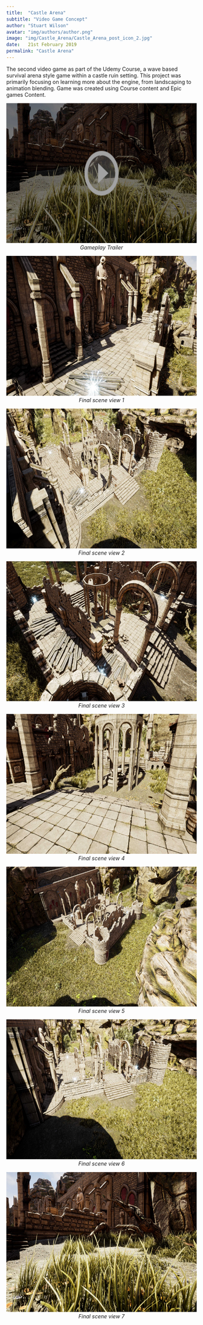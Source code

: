 ```yaml
---
title:  "Castle Arena"
subtitle: "Video Game Concept"
author: "Stuart Wilson"
avatar: "img/authors/author.png"
image: "img/Castle_Arena/Castle_Arena_post_icon_2.jpg"
date:   21st February 2019
permalink: "Castle Arena"
---
```


<p style="font-size:100%;">
The second video game as part of the Udemy Course, a wave based survival arena style game within a castle ruin setting. This project was primarily focusing on learning more about the engine, from landscaping to animation blending. Game was created using Course content and Epic games Content.
</p>

<p style="text-align: center;"><i>
<a class="example-image-link" href="https://vimeo.com/318697115"><img class="example-image" src="img/Castle_Arena/Video_Icon_2.jpg" alt="" height="370"/></a>
Gameplay Trailer
</i></p>

<p style="text-align: center;"><i>
<a class="example-image-link" href="img/Castle_Arena/Castle_Arena_1.jpg" data-lightbox="the_Castle_Arena_set" data-title="Final scene view 1"><img class="example-image" src="img/Castle_Arena/Castle_Arena_1.jpg" alt="" height="370"/></a>
Final scene view 1
</i></p>

<p style="text-align: center;"><i>
<a class="example-image-link" href="img/Castle_Arena/Castle_Arena_2.jpg" data-lightbox="the_Castle_Arena_set" data-title="Final scene view 2"><img class="example-image" src="img/Castle_Arena/Castle_Arena_2.jpg" alt="" height="370"/></a>
Final scene view 2
</i></p>

<p style="text-align: center;"><i>
<a class="example-image-link" href="img/Castle_Arena/Castle_Arena_3.jpg" data-lightbox="the_Castle_Arena_set" data-title="Final scene view 3"><img class="example-image" src="img/Castle_Arena/Castle_Arena_3.jpg" alt="" height="370"/></a>
Final scene view 3
</i></p>

<p style="text-align: center;"><i>
<a class="example-image-link" href="img/Castle_Arena/Castle_Arena_4.jpg" data-lightbox="the_Castle_Arena_set" data-title="Final scene view 4"><img class="example-image" src="img/Castle_Arena/Castle_Arena_4.jpg" alt="" height="370"/></a>
Final scene view 4
</i></p>

<p style="text-align: center;"><i>
<a class="example-image-link" href="img/Castle_Arena/Castle_Arena_5.jpg" data-lightbox="the_Castle_Arena_set" data-title="Final scene view 5"><img class="example-image" src="img/Castle_Arena/Castle_Arena_5.jpg" alt="" height="370"/></a>
Final scene view 5
</i></p>

<p style="text-align: center;"><i>
<a class="example-image-link" href="img/Castle_Arena/Castle_Arena_6.jpg" data-lightbox="the_Castle_Arena_set" data-title="Final scene view 6"><img class="example-image" src="img/Castle_Arena/Castle_Arena_6.jpg" alt="" height="370"/></a>
Final scene view 6
</i></p>

<p style="text-align: center;"><i>
<a class="example-image-link" href="img/Castle_Arena/Castle_Arena_7.jpg" data-lightbox="the_Castle_Arena_set" data-title="Final scene view 7"><img class="example-image" src="img/Castle_Arena/Castle_Arena_7.jpg" alt="" height="370"/></a>
Final scene view 7
</i></p>
